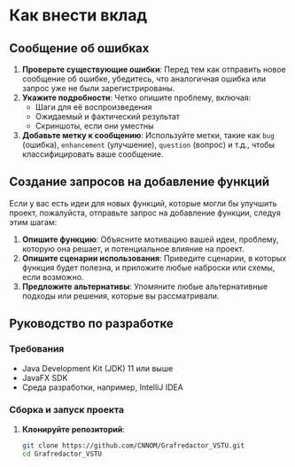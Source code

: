 # Как внести вклад

## Сообщение об ошибках

1. **Проверьте существующие ошибки**: Перед тем как отправить новое сообщение об ошибке, убедитесь, что аналогичная ошибка или запрос уже не были зарегистрированы.
2. **Укажите подробности**: Четко опишите проблему, включая:
   - Шаги для её воспроизведения
   - Ожидаемый и фактический результат
   - Скриншоты, если они уместны
3. **Добавьте метку к сообщению**: Используйте метки, такие как `bug` (ошибка), `enhancement` (улучшение), `question` (вопрос) и т.д., чтобы классифицировать ваше сообщение.

## Создание запросов на добавление функций

Если у вас есть идеи для новых функций, которые могли бы улучшить проект, пожалуйста, отправьте запрос на добавление функции, следуя этим шагам:

1. **Опишите функцию**: Объясните мотивацию вашей идеи, проблему, которую она решает, и потенциальное влияние на проект.
2. **Опишите сценарии использования**: Приведите сценарии, в которых функция будет полезна, и приложите любые наброски или схемы, если возможно.
3. **Предложите альтернативы**: Упомяните любые альтернативные подходы или решения, которые вы рассматривали.

## Руководство по разработке

### Требования

- Java Development Kit (JDK) 11 или выше
- JavaFX SDK
- Среда разработки, например, IntelliJ IDEA

### Сборка и запуск проекта

1. **Клонируйте репозиторий**:
    ```bash
   git clone https://github.com/CNNOM/Grafredactor_VSTU.git
   cd Grafredactor_VSTU
